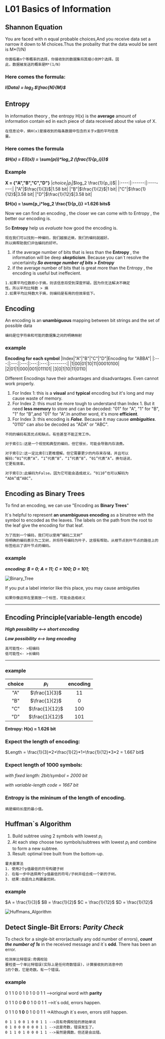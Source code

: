 # L01 Basics of Information
## Shannon Equation

You are faced with n equal probable choices,And you receive data set a narrow it down to M choices.Thus the probality that the data would be sent is M*(1/N)

    你面临着n个等概率的选择，你接收到的数据集将其缩小到M个选择。因
    此，数据被发送的概率是M*(1/N)

### Here comes the formula:

***I(Data) = log<sub>2</sub> $\frac{N}{M}$***

## Entropy

In information theory , the entropy H(x) is the **average** amount of information contain ed in each piece of data received about the value of X.

    在信息论中，熵H(x)是接收到的每条数据中包含的关于x值的平均信息
    量。

### Here comes the formula
***$H(x) = E(I(x)) = \sum{p(i)*log_2 (\frac{1}{p_i})}$***

### Example
**X = {"A","B","C","D"}**
|$choice_i$|$p_i$|$log_2 \frac{1}{p_i}$|
|:----:|:------:|:--------:|
|"A"|$\frac{1}{3}$|1.58 bit|
|"B"|$\frac{1}{2}$|1 bit|
|"C"|$\frac{1}{12}$|3.58 bit|
|"D"|$\frac{1}{12}$|3.58 bit|

**$H(x) = \sum{p_i*log_2 \frac{1}{p_i}} =1.626 bits$**

Now we can find an encoding , the closer we can come with to Entropy , the better our encoding is.

So **Entropy** help us *evaluate* how good the encoding is.

    现在我们可以找到一种编码，我们越接近熵，我们的编码就越好。
    所以熵帮助我们评估编码的好坏。

1. if the average number of bits that is less than the **Entropy** , the information will be deep ***skepticism***. Because you can`t resolve the uncertainity.***So average number of bits > Entropy***
2. if the average number of bits that is great more than the Entropy , the encoding is useful but ineffecient. 
```
1.如果平均位数即小于熵，则该信息将受到深度怀疑。因为你无法解决不确定
性。所以平均比特数 > 熵
2.如果平均比特数大于熵，则编码是有用的但效率低下。
```
## Encoding
An encoding is an **unambiguous** mapping between bit strings and the set of possible data

    编码是位字符串和可能的数据集之间的明确映射

### example
**Encoding for each symbol**
|Index|"A"|"B"|"C"|"D"|Encoding for "ABBA"|
|:---:|:---:|:---:|:---:|:---:|:--------:|
|1|00|01|10|11|00010100|
|2|01|1|000|001|011101|
|3|0|1|10|11|0110|

Different Encodings have their advantages and disadvantages. Even cannot work properly.
1. For Index 1: this is a **visual** and **typical** encoding but it's long and may cause waste of memory.
2. For Index 2: this must be more tough to understand than Index 1. But it need **less memory** to store and can be decoded: "01" for "A", "1" for "B", "1" for "B",and "01" for "A".In another word, it's more **efficient**.
3. For Index 3: this encoding is ***False***. Because it may cause ***ambiguities***. "0110" can also be decoded as "ADA" or "ABC".
```
不同的编码有其优点和缺点。有些甚至不能正常工作。

对于索引1:这是一个视觉和典型的编码，但它很长，可能会导致内存浪费。

对于索引2:这一定比索引1更难理解。但它需要更少的内存来存储，并且可以
解码:“01”代表“A”，“1”代表“B”，“1”代表“B”，“01”代表“A”。换句话说，
它更有效率。

对于索引3:此编码为False。因为它可能会造成歧义。“0110”也可以解码为
“ADA”或“ABC”。
``` 
## Encoding as **Binary Trees**
To find an encoding, we can use "Encoding as **Binary Trees**"

It`s helpful to represent **an unambiguous encoding** as a binatree with the symbol to encoded as the leaves. The labels on the path from the root to the leaf give the encoding for that leaf.

    为了找到一个编码，我们可以使用“编码二叉树”
    将明确的编码表示为二叉树，并将符号编码为叶子，这很有帮助。从根节点到叶节点的路径上的标签给出了该叶节点的编码。
### example
***encoding: B = 0; A = 11; C = 100; D = 101;***

![Binary_Tree](./Image/Binary_Tree.jpg)

If you put a label interior like this place, you may cause ambiguties

    如果你像这样在里面放一个标签，可能会造成歧义
***

## Encoding Principle(variable-length encode)

***High possibility <--> short encoding***

***Low possibility <--> long encoding***
```
高可能性<- >短编码
低可能性<- >长编码
```
***
### example
|choice|$p_i$|encoding|
|:---:|:---:|:---:|
|"A"|$\frac{1}{3}$|11|
|"B"|$\frac{1}{2}$|0|
|"C"|$\frac{1}{12}$|100|
|"D"|$\frac{1}{12}$|101|

**Entropy: H(x) = 1.626 bit**

### Expect the length of encoding:

$Length = \frac{1}{3}*2+\frac{1}{2}*1+\frac{1}{12}*3*2 = 1.667 bit$
 
### Expect length of 1000 symbols:

*with fixed length: 2bit/symbol = 2000 bit*

*with variable-length code = 1667 bit*

### **Entropy** is the **mininum** of the length of encoding.
    熵是编码长度的最小值。

## Huffman`s Algorithm
1. Build subtree using 2 symbols with lowest $p_i$
2. At each step choose two symbols/subtrees with lowest $p_i$ and combine to form a new subtree.
3. Result: optimal tree built from the bottom-up.
```
霍夫曼算法
1. 使用2个p值最低的符号构建子树
2. 在每一步中选择两个p值最低的符号/子树并组合成一个新的子树。
3. 结果:自底向上构建最优树。
```
### example
$A = \frac{1}{3}$
$B = \frac{1}{2}$
$C = \frac{1}{12}$
$D = \frac{1}{12}$

![Huffmans_Algorithm](./Image/Huffmans_Algorithm.jpg)

## Detect Single-Bit Errors: ***Parity Check***

To check for a single-bit error(actually any odd number of errors), ***count the number of 1s*** in the received message and it`s **odd**. There has been an error.

    检测单比特错误:奇偶校验
    要检查一个单比特错误(实际上是任何奇数错误)，计算接收到的消息中的
    1的个数，它是奇数。有一个错误。

### example
0 1 1 0 0 1 0 1 0 0 1 1 -->original word with **parity**

0 1 1 0 0 **0** 0 1 0 0 1 1 -->it`s odd, errors happen.

0 1 1 0 **1 0** 0 1 0 0 1 1 ->Although it`s even, errors still happen.
```
0 1 1 0 0 1 0 0 1 1 -->具有奇偶校验的原始单词
0 1 0 0 0 0 0 0 1 1 -->这是奇数，错误发生了。
0 1 1 0 1 0 0 0 1 1 -->虽然是偶数，但还是会出错。
```